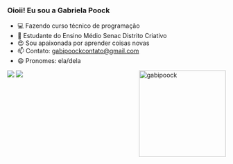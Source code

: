 ### Oioii! Eu sou a Gabriela Poock

- 💻 Fazendo curso técnico de programação
- 🚀 Estudante do Ensino Médio Senac Distrito Criativo
- 😍 Sou apaixonada por aprender coisas novas
- 📫 Contato: gabipoockcontato@gmail.com
- 😄 Pronomes: ela/dela

<div> 
  <a href="https://instagram.com/poock_gabih" target="_blank"><img src="https://img.shields.io/badge/-Instagram-%23E4405F?style=for-the-badge&logo=instagram&logoColor=white" target="_blank"></a>
  <a href = "mailto:gabipoockcontato@gmail.com"><img src="https://img.shields.io/badge/-Gmail-%23333?style=for-the-badge&logo=gmail&logoColor=white" target="_blank"></a>
<img align="right" height="200px" alt="gabipoock" src="https://media.giphy.com/media/v1.Y2lkPTc5MGI3NjExa21uNzg4b29pNHloNm95eXl3NDJuNWt6Nm5zcmk2dmY3MndleWtvcyZlcD12MV9pbnRlcm5hbF9naWZfYnlfaWQmY3Q9Zw/AqiAi227dap1F6fJud/giphy.gif">
</div>

